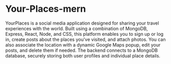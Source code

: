 # Your-Places-mern
YourPlaces is a social media application designed for sharing your travel experiences with the world. Built using a combination of MongoDB, Express, React, Node, and CSS, this platform enables you to sign up or log in, create posts about the places you've visited, and attach photos. You can also associate the location with a dynamic Google Maps popup, edit your posts, and delete them if needed. The backend connects to a MongoDB database, securely storing both user profiles and individual place details.
